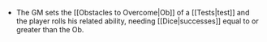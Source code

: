 - The GM sets the [[Obstacles to Overcome|Ob]] of a [[Tests|test]] and the player rolls his related ability, needing [[Dice|successes]] equal to or greater than the Ob.